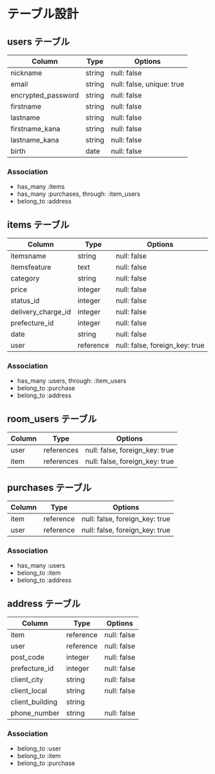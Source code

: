 # テーブル設計

## users テーブル

| Column             | Type   | Options                   |
| ------------------ | ------ | ------------------------- |
| nickname           | string | null: false               |
| email              | string | null: false, unique: true |
| encrypted_password | string | null: false               |
| firstname          | string | null: false               |
| lastname           | string | null: false               |
| firstname_kana     | string | null: false               |
| lastname_kana      | string | null: false               |
| birth              | date   | null: false               |

### Association

- has_many :items
- has_many :purchases, through: :item_users
- belong_to :address

## items テーブル

| Column             | Type      | Options                        |
| ------------------ | --------- | ------------------------------ |
| itemsname          | string    | null: false                    |
| itemsfeature       | text      | null: false                    |
| category           | string    | null: false                    |
| price              | integer   | null: false                    |
| status_id          | integer   | null: false                    |
| delivery_charge_id | integer   | null: false                    |
| prefecture_id      | integer   | null: false                    |
| date               | string    | null: false                    |
| user               | reference | null: false, foreign_key: true |

### Association

- has_many :users, through: :item_users
- belong_to :purchase
- belong_to :address

## room_users テーブル

| Column | Type       | Options                        |
| ------ | ---------- | ------------------------------ |
| user   | references | null: false, foreign_key: true |
| item   | references | null: false, foreign_key: true |

## purchases テーブル

| Column | Type      | Options                        |
| ------ | --------- | ------------------------------ |
| item   | reference | null: false, foreign_key: true |
| user   | reference | null: false, foreign_key: true |

### Association

- has_many :users
- belong_to :item
- belong_to :address

## address テーブル

| Column          | Type      | Options     |
| --------------- | --------- | ----------- |
| item            | reference | null: false |
| user            | reference | null: false |
| post_code       | integer   | null: false |
| prefecture_id   | integer   | null: false |
| client_city     | string    | null: false |
| client_local    | string    | null: false |
| client_building | string    |             |
| phone_number    | string    | null: false |

### Association

- belong_to :user
- belong_to :item
- belong_to :purchase
